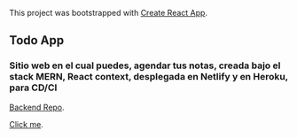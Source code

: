 This project was bootstrapped with [Create React App](https://github.com/facebook/create-react-app).

## Todo App

### Sitio web en el cual puedes, agendar tus notas, creada bajo el stack MERN, React context, desplegada en Netlify y en Heroku, para CD/CI

[Backend Repo](https://youthful-northcutt-6566cf.netlify.app/).

[Click me](https://youthful-northcutt-6566cf.netlify.app/).
